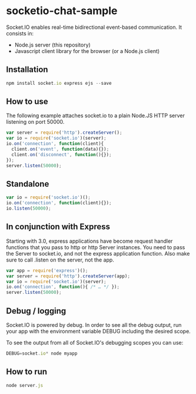 # socketio-chat-sample
Socket.IO enables real-time bidirectional event-based communication. It consists in:

* Node.js server (this repository)
* Javascript client library for the browser (or a Node.js client)
##  Installation
```js
npm install socket.io express ejs --save
```
## How to use
The following example attaches socket.io to a plain Node.JS HTTP server listening on port 50000.
```js
var server = require('http').createServer();
var io = require('socket.io')(server);
io.on('connection', function(client){
  client.on('event', function(data){});
  client.on('disconnect', function(){});
});
server.listen(50000);
```
## Standalone
```js
var io = require('socket.io')();
io.on('connection', function(client){});
io.listen(50000);
```
## In conjunction with Express
Starting with 3.0, express applications have become request handler functions that you pass to http or http Server instances. You need to pass the Server to socket.io, and not the express application function. Also make sure to call .listen on the server, not the app.
```js
var app = require('express')();
var server = require('http').createServer(app);
var io = require('socket.io')(server);
io.on('connection', function(){ /* … */ });
server.listen(50000);
```

## Debug / logging
Socket.IO is powered by debug. In order to see all the debug output, run your app with the environment variable DEBUG including the desired scope.

To see the output from all of Socket.IO's debugging scopes you can use:
```js
DEBUG=socket.io* node myapp
```

## How to run
```js
node server.js
```
